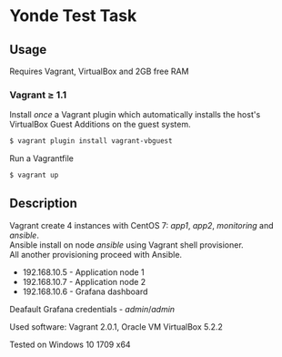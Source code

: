 # Yonde Test Task

## Usage

Requires Vagrant, VirtualBox and 2GB free RAM

### Vagrant ≥ 1.1
Install *once* a Vagrant plugin which automatically installs the host's VirtualBox Guest Additions on the guest system.
```bash
$ vagrant plugin install vagrant-vbguest
```
Run a Vagrantfile
```bash
$ vagrant up
```

## Description

Vagrant create 4 instances with CentOS 7: *app1*, *app2*, *monitoring* and *ansible*.  
Ansible install on node *ansible* using Vagrant shell provisioner.  
All another provisioning proceed with Ansible.  

* 192.168.10.5 - Application node 1  
* 192.168.10.7 - Application node 2  
* 192.168.10.6 - Grafana dashboard  

Deafault Grafana credentials - *admin*/*admin*  

Used software:  Vagrant 2.0.1, Oracle VM VirtualBox 5.2.2  

Tested on Windows 10 1709 x64  



